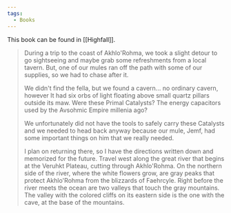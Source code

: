 ```yaml
---
tags:
  - Books
---
```


This book can be found in [[Highfall]].

> During a trip to the coast of Akhlo'Rohma, we took a slight detour to go sightseeing and maybe grab some refreshments from a local tavern. But, one of our mules ran off the path with some of our supplies, so we had to chase after it.
>
> We didn't find the fella, but we found a cavern... no ordinary cavern, however It had six orbs of light floating above small quartz pillars outside its maw. Were these Primal Catalysts? The energy capacitors used by the Avsohmic Empire millenia ago?
>
> We unfortunately did not have the tools to safely carry these Catalysts and we needed to head back anyway because our mule, Jemf, had some important things on him that we really needed.
>
> I plan on returning there, so I have the directions written down and memorized for the future. Travel west along the great river that begins at the Veruhkt Plateau, cutting through Akhlo'Rohma. On the northern side of the river, where the white flowers grow, are gray peaks that protect Akhlo'Rohma from the blizzards of Faehrcyle. Right before the river meets the ocean are two valleys that touch the gray mountains. The valley with the colored cliffs on its eastern side is the one with the cave, at the base of the mountains.

